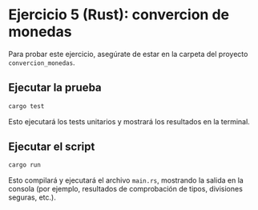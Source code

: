 # Ejercicio 5 (Rust): convercion de monedas

Para probar este ejercicio, asegúrate de estar en la carpeta del proyecto `convercion_monedas`.

## Ejecutar la prueba

```sh
cargo test
```

Esto ejecutará los tests unitarios y mostrará los resultados en la terminal.

## Ejecutar el script

```sh
cargo run
```

Esto compilará y ejecutará el archivo `main.rs`, mostrando la salida en la consola (por ejemplo, resultados de comprobación de tipos, divisiones seguras, etc.).
